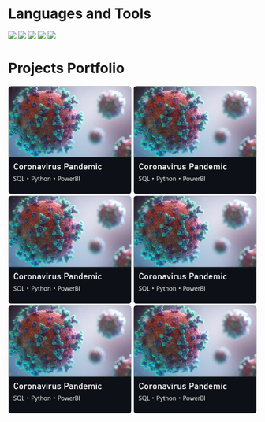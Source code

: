 # Languages and Tools
<p>
    <img src="https://skillicons.dev/icons?i=python,django" />
    <img src="https://skillicons.dev/icons?i=javascript,nodejs" />
    <img src="https://skillicons.dev/icons?i=html,css" />
    <img src="https://skillicons.dev/icons?i=mongodb,postgres,mysql" />
    <img src="https://skillicons.dev/icons?i=docker,vscode,git" />
</p>

# Projects Portfolio
<p>
    <img src="/covid.png" width=250 height=220 />
    <img src="/covid.png" width=250 height=220 />
    <img src="/covid.png" width=250 height=220 />
    <img src="/covid.png" width=250 height=220 />
    <img src="/covid.png" width=250 height=220 />
    <img src="/covid.png" width=250 height=220 />
</p>


